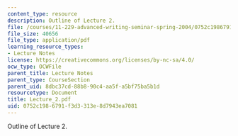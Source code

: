 ```yaml
---
content_type: resource
description: Outline of Lecture 2.
file: /courses/11-229-advanced-writing-seminar-spring-2004/0752c1986791f3d3313e8d7943ea7081_Lecture_2.pdf
file_size: 40656
file_type: application/pdf
learning_resource_types:
- Lecture Notes
license: https://creativecommons.org/licenses/by-nc-sa/4.0/
ocw_type: OCWFile
parent_title: Lecture Notes
parent_type: CourseSection
parent_uid: 8dbc37cd-88b8-90c4-aa5f-a5bf75ba5b1d
resourcetype: Document
title: Lecture_2.pdf
uid: 0752c198-6791-f3d3-313e-8d7943ea7081
---
```

Outline of Lecture 2.